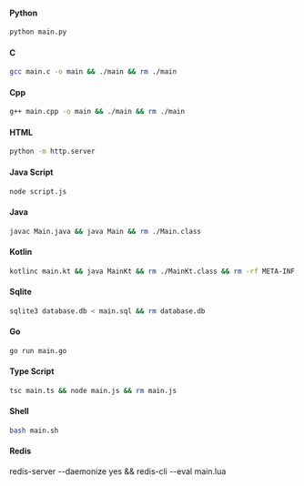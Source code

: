 #### Python
``` bash
python main.py
```

#### C
``` bash
gcc main.c -o main && ./main && rm ./main
```

#### Cpp
``` bash
g++ main.cpp -o main && ./main && rm ./main
```

#### HTML
``` bash
python -m http.server
```

#### Java Script
``` bash
node script.js
```

#### Java
``` bash
javac Main.java && java Main && rm ./Main.class
```

#### Kotlin
``` bash
kotlinc main.kt && java MainKt && rm ./MainKt.class && rm -rf META-INF
```

#### Sqlite
``` bash
sqlite3 database.db < main.sql && rm database.db
```

#### Go
``` bash
go run main.go
```

#### Type Script
``` bash
tsc main.ts && node main.js && rm main.js
```

#### Shell
``` bash
bash main.sh
```

#### Redis
redis-server --daemonize yes && redis-cli --eval main.lua
